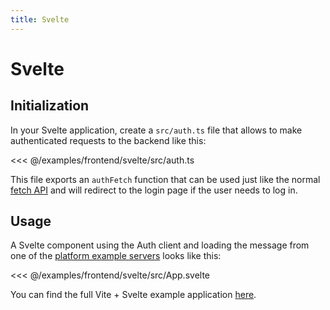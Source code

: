 ```yaml
---
title: Svelte
---
```


# Svelte

## Initialization

In your Svelte application, create a `src/auth.ts` file that allows to make authenticated requests to the backend like this:

<<< @/examples/frontend/svelte/src/auth.ts

This file exports an `authFetch` function that can be used just like the normal [fetch API](https://developer.mozilla.org/en-US/docs/Web/API/Fetch_API/Using_Fetch) and will redirect to the login page if the user needs to log in.

## Usage

A Svelte component using the Auth client and loading the message from one of the [platform example servers](../platforms/index.md) looks like this:

<<< @/examples/frontend/svelte/src/App.svelte

You can find the full Vite + Svelte example application [here](https://github.com/feathersdev/examples/tree/main/client/svelte).
